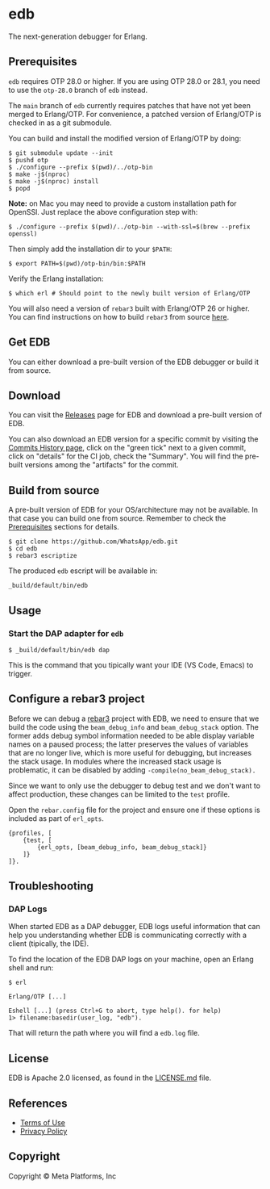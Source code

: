 # edb

The next-generation debugger for Erlang.

## Prerequisites
`edb` requires OTP 28.0 or higher. If you are using OTP 28.0 or 28.1, you need
to use the `otp-28.0` branch of `edb` instead.

The `main` branch of `edb` currently requires patches that have not yet been
merged to Erlang/OTP.  For convenience, a patched version of Erlang/OTP is checked in
as a git submodule.

You can build and install the modified version of Erlang/OTP by doing:

    $ git submodule update --init
    $ pushd otp
    $ ./configure --prefix $(pwd)/../otp-bin
    $ make -j$(nproc)
    $ make -j$(nproc) install
    $ popd

**Note:** on Mac you may need to provide a custom installation path
for OpenSSl. Just replace the above configuration step with:

    $ ./configure --prefix $(pwd)/../otp-bin --with-ssl=$(brew --prefix openssl)

Then simply add the installation dir to your `$PATH`:

    $ export PATH=$(pwd)/otp-bin/bin:$PATH

Verify the Erlang installation:

    $ which erl # Should point to the newly built version of Erlang/OTP

You will also need a version of `rebar3` built with Erlang/OTP 26 or higher.
You can find instructions on how to build `rebar3` from source [here](https://rebar3.org/docs/getting-started/#installing-from-source).

## Get EDB

You can either download a pre-built version of the EDB debugger or build it from source.

## Download

You can visit the [Releases](https://github.com/WhatsApp/edb/releases) page for EDB and download a pre-built version of EDB.

You can also download an EDB version for a specific commit by visiting the [Commits History page](https://github.com/WhatsApp/edb/commits/main/), click on the "green tick" next to a given commit, click on "details" for the CI job, check the "Summary". You will find the pre-built versions among the "artifacts" for the commit.

## Build from source

A pre-built version of EDB for your OS/architecture may not be available. In that case you can build one from source. Remember to check the [Prerequisites](#prerequisites) sections for details.

    $ git clone https://github.com/WhatsApp/edb.git
    $ cd edb
    $ rebar3 escriptize

The produced `edb` escript will be available in:

    _build/default/bin/edb

## Usage

### Start the DAP adapter for `edb`

    $ _build/default/bin/edb dap

This is the command that you tipically want your IDE (VS Code, Emacs) to trigger.

## Configure a rebar3 project

Before we can debug a [rebar3](https://rebar3.org/) project with EDB, we need to ensure that we build the code using the `beam_debug_info` and
`beam_debug_stack` option. The former adds debug symbol information needed to be able display variable names on a paused process; the latter
preserves the values of variables that are no longer live, which is more useful for debugging, but increases the stack usage. In modules
where the increased stack usage is problematic, it can be disabled by adding `-compile(no_beam_debug_stack).`

Since we want to only use the debugger to debug test and we don't want to affect production, these changes can be limited to the `test` profile.

Open the `rebar.config` file for the project and ensure one if these options is included as part of `erl_opts`.

```
{profiles, [
    {test, [
        {erl_opts, [beam_debug_info, beam_debug_stack]}
    ]}
]}.
```

## Troubleshooting

### DAP Logs

When started EDB as a DAP debugger, EDB logs useful information that can help you understanding whether EDB is communicating correctly with a client (tipically, the IDE).

To find the location of the EDB DAP logs on your machine, open an Erlang shell and run:

```
$ erl

Erlang/OTP [...]

Eshell [...] (press Ctrl+G to abort, type help(). for help)
1> filename:basedir(user_log, "edb").
```

That will return the path where you will find a `edb.log` file.

## License

EDB is Apache 2.0 licensed, as found in the [LICENSE.md](./LICENSE.md) file.

## References

* [Terms of Use](https://opensource.fb.com/legal/terms)
* [Privacy Policy](https://opensource.fb.com/legal/privacy)

## Copyright

Copyright © Meta Platforms, Inc
